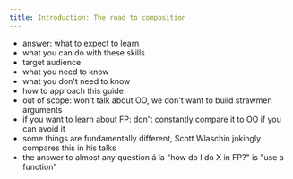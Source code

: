 ```yaml
---
title: Introduction: The road to composition
---
```


- answer: what to expect to learn
- what you can do with these skills
- target audience
- what you need to know
- what you don't need to know
- how to approach this guide
- out of scope: won't talk about OO, we don't want to build strawmen arguments
- if you want to learn about FP: don't constantly compare it to OO if you can avoid it
- some things are fundamentally different, Scott Wlaschin jokingly compares this in his talks
- the answer to almost any question á la "how do I do X in FP?" is "use a function"
